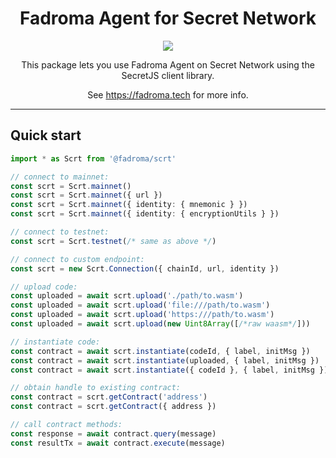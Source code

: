 <div align="center">

# Fadroma Agent for Secret Network

[![](https://img.shields.io/npm/v/@fadroma/scrt?color=%2365b34c&label=%40fadroma%2Fscrt&style=for-the-badge)](https://www.npmjs.com/package/@fadroma/scrt)

This package lets you use Fadroma Agent on Secret Network using
the SecretJS client library.

See https://fadroma.tech for more info.

</div>

---

## Quick start

```typescript
import * as Scrt from '@fadroma/scrt'

// connect to mainnet:
const scrt = Scrt.mainnet()
const scrt = Scrt.mainnet({ url })
const scrt = Scrt.mainnet({ identity: { mnemonic } })
const scrt = Scrt.mainnet({ identity: { encryptionUtils } })

// connect to testnet:
const scrt = Scrt.testnet(/* same as above */)

// connect to custom endpoint:
const scrt = new Scrt.Connection({ chainId, url, identity })

// upload code:
const uploaded = await scrt.upload('./path/to.wasm')
const uploaded = await scrt.upload('file:///path/to.wasm')
const uploaded = await scrt.upload('https:///path/to.wasm')
const uploaded = await scrt.upload(new Uint8Array([/*raw waasm*/]))

// instantiate code:
const contract = await scrt.instantiate(codeId, { label, initMsg })
const contract = await scrt.instantiate(uploaded, { label, initMsg })
const contract = await scrt.instantiate({ codeId }, { label, initMsg })

// obtain handle to existing contract:
const contract = scrt.getContract('address')
const contract = scrt.getContract({ address })

// call contract methods:
const response = await contract.query(message)
const resultTx = await contract.execute(message)
```
